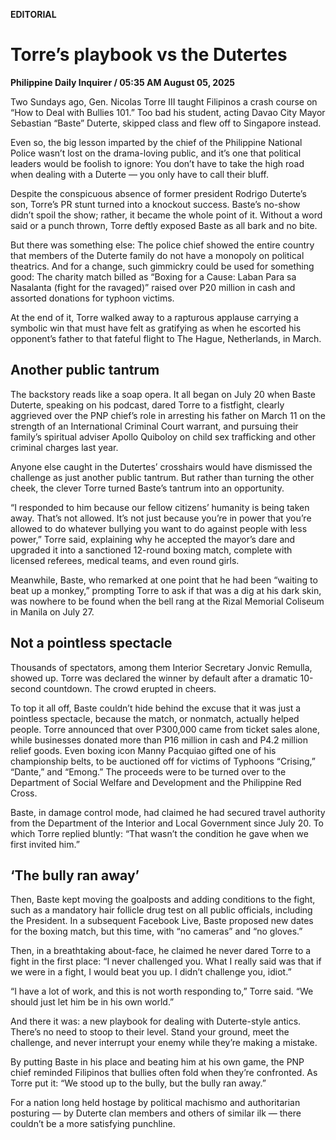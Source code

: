 **EDITORIAL**

# Torre’s playbook vs the Dutertes

****Philippine Daily Inquirer / 05:35 AM August 05, 2025****

Two Sundays ago, Gen. Nicolas Torre III taught Filipinos a crash course on “How to Deal with Bullies 101.” Too bad his student, acting Davao City Mayor Sebastian “Baste” Duterte, skipped class and flew off to Singapore instead.

Even so, the big lesson imparted by the chief of the Philippine National Police wasn’t lost on the drama-loving public, and it’s one that political leaders would be foolish to ignore: You don’t have to take the high road when dealing with a Duterte — you only have to call their bluff.

Despite the conspicuous absence of former president Rodrigo Duterte’s son, Torre’s PR stunt turned into a knockout success. Baste’s no-show didn’t spoil the show; rather, it became the whole point of it. Without a word said or a punch thrown, Torre deftly exposed Baste as all bark and no bite.

But there was something else: The police chief showed the entire country that members of the Duterte family do not have a monopoly on political theatrics. And for a change, such gimmickry could be used for something good: The charity match billed as “Boxing for a Cause: Laban Para sa Nasalanta (fight for the ravaged)” raised over P20 million in cash and assorted donations for typhoon victims.

At the end of it, Torre walked away to a rapturous applause carrying a symbolic win that must have felt as gratifying as when he escorted his opponent’s father to that fateful flight to The Hague, Netherlands, in March.

## Another public tantrum

The backstory reads like a soap opera. It all began on July 20 when Baste Duterte, speaking on his podcast, dared Torre to a fistfight, clearly aggrieved over the PNP chief’s role in arresting his father on March 11 on the strength of an International Criminal Court warrant, and pursuing their family’s spiritual adviser Apollo Quiboloy on child sex trafficking and other criminal charges last year.

Anyone else caught in the Dutertes’ crosshairs would have dismissed the challenge as just another public tantrum. But rather than turning the other cheek, the clever Torre turned Baste’s tantrum into an opportunity.

“I responded to him because our fellow citizens’ humanity is being taken away. That’s not allowed. It’s not just because you’re in power that you’re allowed to do whatever bullying you want to do against people with less power,” Torre said, explaining why he accepted the mayor’s dare and upgraded it into a sanctioned 12-round boxing match, complete with licensed referees, medical teams, and even round girls.

Meanwhile, Baste, who remarked at one point that he had been “waiting to beat up a monkey,” prompting Torre to ask if that was a dig at his dark skin, was nowhere to be found when the bell rang at the Rizal Memorial Coliseum in Manila on July 27.

## Not a pointless spectacle

Thousands of spectators, among them Interior Secretary Jonvic Remulla, showed up. Torre was declared the winner by default after a dramatic 10-second countdown. The crowd erupted in cheers.

To top it all off, Baste couldn’t hide behind the excuse that it was just a pointless spectacle, because the match, or nonmatch, actually helped people. Torre announced that over P300,000 came from ticket sales alone, while businesses donated more than P16 million in cash and P4.2 million   relief goods. Even boxing icon Manny Pacquiao gifted one of his championship belts, to be auctioned off for victims of Typhoons “Crising,” “Dante,” and “Emong.” The proceeds were to be turned over to the Department of Social Welfare and Development and the Philippine Red Cross.

Baste, in damage control mode, had claimed he had secured travel authority from the Department of the Interior and Local Government since July 20. To which Torre replied bluntly: “That wasn’t the condition he gave when we first invited him.”

## ‘The bully ran away’

Then, Baste kept moving the goalposts and adding conditions to the fight, such as a mandatory hair follicle drug test on all public officials, including the President. In a subsequent Facebook Live, Baste proposed new dates for the boxing match, but this time, with “no cameras” and “no gloves.”

Then, in a breathtaking about-face, he claimed he never dared Torre to a fight in the first place: “I never challenged you. What I really said was that if we were in a fight, I would beat you up. I didn’t challenge you, idiot.”

“I have a lot of work, and this is not worth responding to,” Torre said. “We should just let him be in his own world.”

And there it was: a new playbook for dealing with Duterte-style antics. There’s no need to stoop to their level. Stand your ground, meet the challenge, and never interrupt your enemy while they’re making a mistake.

By putting Baste in his place and beating him at his own game, the PNP chief reminded Filipinos that bullies often fold when they’re confronted. As Torre put it: “We stood up to the bully, but the bully ran away.”

For a nation long held hostage by political machismo and authoritarian posturing — by Duterte clan members and others of similar ilk — there couldn’t be a more satisfying punchline.